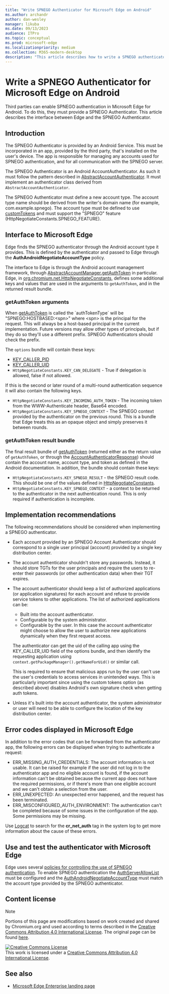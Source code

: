 ```yaml
---
title: "Write SPNEGO Authenticator for Microsoft Edge on Android"
ms.author: archandr
author: dan-wesley
manager: likuba
ms.date: 09/13/2023
audience: ITPro
ms.topic: conceptual
ms.prod: microsoft-edge
ms.localizationpriority: medium
ms.collection: M365-modern-desktop
description: "This article describes how to write a SPNEGO authenticator for Edge on Android"
---
```


#  Write a SPNEGO Authenticator for Microsoft Edge on Android

Third parties can enable SPNEGO authentication in Microsoft Edge for Android. To do this, they must provide a SPNEGO Authenticator. This article describes the interface between Edge and the SPNEGO Authenticator.

## Introduction

The SPNEGO Authenticator is provided by an Android Service. This must be incorporated in an app, provided by the third party, that's installed on the user's device. The app is responsible for managing any accounts used for SPNEGO authentication, and for all communication with the SPNEGO server.

The SPNEGO Authenticator is an Android AccountAuthenticator. As such it must follow the pattern described in [AbstractAccountAuthenticator](https://developer.android.com/reference/android/accounts/AbstractAccountAuthenticator#getAuthToken(android.accounts.AccountAuthenticatorResponse,%20android.accounts.Account,%20java.lang.String,%20android.os.Bundle)). It must implement an authenticator class derived from `AbstractAccountAuthenticator`.

The SPNEGO Authenticator must define a new account type. The account type name should be derived from the writer's domain name (for example, com.example.spnego). The account type must be defined to use [customTokens](https://developer.android.com/reference/android/R.attr#customTokens) and must support the "SPNEGO" feature (HttpNegotiateConstants.SPNEGO_FEATURE).

## Interface to Microsoft Edge

Edge finds the SPNEGO authenticator through the Android account type it provides. This is defined by the authenticator and passed to Edge through the **AuthAndroidNegotiateAccountType** policy.

The interface to Edge is through the Android account management framework, through [AbstractAccountManager.getAuthToken](https://developer.android.com/reference/android/accounts/AbstractAccountAuthenticator.html#getAuthToken(android.accounts.AccountAuthenticatorResponse,%20android.accounts.Account,%20java.lang.String,%20android.os.Bundle)) in particular. Edge, in [org.chromium.net.HttpNegotiateConstants](https://source.chromium.org/chromium/chromium/src/+/main:net/android/java/src/org/chromium/net/HttpNegotiateConstants.java), defines some additional keys and values that are used in the arguments to `getAuthToken`, and in the returned result bundle.

### getAuthToken arguments

When [getAuthToken](https://developer.android.com/reference/android/accounts/AbstractAccountAuthenticator#getAuthToken(android.accounts.AccountAuthenticatorResponse,%20android.accounts.Account,%20java.lang.String,%20android.os.Bundle)) is called the `authTokenType` will be "SPNEGO:HOSTBASED:\<spn\>" where \<spn\> is the principal for the request. This will always be a host-based principal in the current implementation. Future versions may allow other types of principals, but if they do so they'll use a different prefix. SPNEGO Authenticators should check the prefix.

The `options` bundle will contain these keys:

- [KEY_CALLER_PID](http://developer.android.com/reference/android/accounts/AccountManager.html#KEY_CALLER_PID)
- [KEY_CALLER_UID](http://developer.android.com/reference/android/accounts/AccountManager.html#KEY_CALLER_UID)
- `HttpNegotiateConstants.KEY_CAN_DELEGATE` - True if delegation is allowed, false if not allowed.

If this is the second or later round of a multi-round authentication sequence it will also contain the following keys.

- `HttpNegotiateConstants.KEY_INCOMING_AUTH_TOKEN` - The incoming token from the WWW-Authenticate header, Base64 encoded.
- `HttpNegotiateConstants.KEY_SPNEGO_CONTEXT` - The SPNEGO context provided by the authenticator on the previous round. This is a bundle that Edge treats this as an opaque object and simply preserves it between rounds.

### getAuthToken result bundle

The final result bundle of [getAuthToken](https://developer.android.com/reference/android/accounts/AbstractAccountAuthenticator#getAuthToken(android.accounts.AccountAuthenticatorResponse,%20android.accounts.Account,%20java.lang.String,%20android.os.Bundle))
 (returned either as the return value of `getAuthToken`, or through the [AccountAuthenticatorResponse](https://developer.android.com/reference/android/accounts/AccountAuthenticatorResponse.html)) should contain the account name, account type, and token as defined in the Android documentation. In addition, the bundle should contain these keys:

- `HttpNegotiateConstants.KEY_SPNEGO_RESULT` - the SPNEGO result code. This should be one of the values defined in [HttpNegotiateConstants](https://source.chromium.org/chromium/chromium/src/+/main:net/android/java/src/org/chromium/net/HttpNegotiateConstants.java).
- `HttpNegotiateConstants.KEY_SPNEGO_CONTEXT` - a context to be returned to the authenticator in the next authentication round. This is only required if authentication is incomplete.

## Implementation recommendations

The following recommendations should be considered when implementing a SPNEGO authenticator.

- Each account provided by an SPNEGO Account Authenticator should correspond to a single user principal (account) provided by a single key distribution center.
- The account authenticator shouldn't store any passwords. Instead, it should store TGTs for the user principals and require the users to re-enter their passwords (or other authentication data) when their TGT expires.
- The account authenticator should keep a list of authorized applications (or application signatures) for each account and refuse to provide service tokens to other applications. The list of authorized applications can be:

  - Built into the account authenticator.
  - Configurable by the system administrator.
  - Configurable by the user. In this case the account authenticator might choose to allow the user to authorize new applications dynamically when they first request access.

  The authenticator can get the uid of the calling app using the KEY_CALLER_UID field of the options bundle, and then identify the requesting application using `context.getPackageManager().getNameForUid()` or similar call.

  This is required to ensure that malicious apps run by the user can't use the user's credentials to access services in unintended ways. This is particularly important since using the custom tokens option (as described above) disables Android's own signature check when getting auth tokens.

- Unless it's built into the account authenticator, the system administrator or user will need to be able to configure the location of the key distribution center.

## Error codes displayed in Microsoft Edge

In addition to the error codes that can be forwarded from the authenticator app, the following errors can be displayed when trying to authenticate a request:

- ERR_MISSING_AUTH_CREDENTIALS: The account information is not usable. It can be raised for example if the user did not log in to the authenticator app and no eligible account is found, if the account information can't be obtained because the current app does not have the required permissions, or if there's more than one eligible account and we can't obtain a selection from the user.
- ERR_UNEXPECTED: An unexpected error happened, and the request has been terminated.
- ERR_MISCONFIGURED_AUTH_ENVIRONMENT: The authentication can't be completed because of some issues in the configuration of the app. Some permissions may be missing.

Use [Logcat](https://developer.android.com/tools/logcat#SnippetTab) to search for the **cr_net_auth** tag in the system log to get more information about the cause of these errors.

## Use and test the authenticator with Microsoft Edge

Edge uses several [policies for controlling the use of SPNEGO authentication](/deployedge/microsoft-edge-mobile-policies#http-authentication). To enable SPNEGO authentication the [AuthServerAllowList](/deployedge/microsoft-edge-mobile-policies#authserverallowlist) must be configured and the [AuthAndroidNegotiateAccountType](/deployedge/microsoft-edge-mobile-policies#authandroidnegotiateaccounttype) must match the account type provided by the SPNEGO authenticator.

## Content license

> [!NOTE]
> Portions of this page are modifications based on work created and shared by Chromium.org and used according to terms 
  described in the [Creative Commons Attribution 4.0 International License](http://creativecommons.org/licenses/by/4.0/). The original page can be found [here](https://sites.google.com/a/chromium.org/dev/developers/design-documents/http-authentication/writing-a-spnego-authenticator-for-chrome-on-android).
  
<a rel="license" href="http://creativecommons.org/licenses/by/4.0/"><img alt="Creative Commons License" src="https://i.creativecommons.org/l/by/4.0/88x31.png" /></a><br />This work is licensed under a <a rel="license" href="http://creativecommons.org/licenses/by/4.0/">Creative Commons Attribution 4.0 International License</a>.

## See also

- [Microsoft Edge Enterprise landing page](https://aka.ms/EdgeEnterprise)